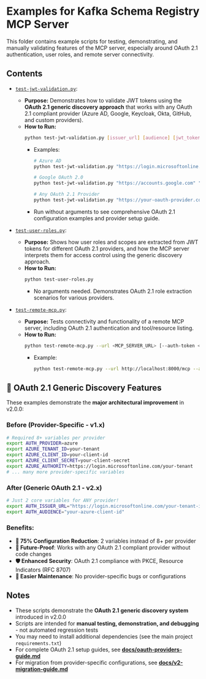 # Examples for Kafka Schema Registry MCP Server

This folder contains example scripts for testing, demonstrating, and manually validating features of the MCP server, especially around OAuth 2.1 authentication, user roles, and remote server connectivity.

## Contents

- [`test-jwt-validation.py`](./test-jwt-validation.py):
  - **Purpose:** Demonstrates how to validate JWT tokens using the **OAuth 2.1 generic discovery approach** that works with any OAuth 2.1 compliant provider (Azure AD, Google, Keycloak, Okta, GitHub, and custom providers).
  - **How to Run:**
    ```bash
    python test-jwt-validation.py [issuer_url] [audience] [jwt_token]
    ```
    - Examples:
      ```bash
      # Azure AD
      python test-jwt-validation.py "https://login.microsoftonline.com/tenant-id/v2.0" "your-client-id" "<your_jwt_token>"
      
      # Google OAuth 2.0
      python test-jwt-validation.py "https://accounts.google.com" "client-id.apps.googleusercontent.com" "<your_jwt_token>"
      
      # Any OAuth 2.1 Provider
      python test-jwt-validation.py "https://your-oauth-provider.com" "your-audience" "<your_jwt_token>"
      ```
    - Run without arguments to see comprehensive OAuth 2.1 configuration examples and provider setup guide.

- [`test-user-roles.py`](./test-user-roles.py):
  - **Purpose:** Shows how user roles and scopes are extracted from JWT tokens for different OAuth 2.1 providers, and how the MCP server interprets them for access control using the generic discovery approach.
  - **How to Run:**
    ```bash
    python test-user-roles.py
    ```
    - No arguments needed. Demonstrates OAuth 2.1 role extraction scenarios for various providers.

- [`test-remote-mcp.py`](./test-remote-mcp.py):
  - **Purpose:** Tests connectivity and functionality of a remote MCP server, including OAuth 2.1 authentication and tool/resource listing.
  - **How to Run:**
    ```bash
    python test-remote-mcp.py --url <MCP_SERVER_URL> [--auth-token <JWT_TOKEN>] [--verbose]
    ```
    - Example:
      ```bash
      python test-remote-mcp.py --url http://localhost:8000/mcp --auth-token "dev-token-read"
      ```

## 🚀 OAuth 2.1 Generic Discovery Features

These examples demonstrate the **major architectural improvement** in v2.0.0:

### **Before (Provider-Specific - v1.x)**
```bash
# Required 8+ variables per provider
export AUTH_PROVIDER=azure
export AZURE_TENANT_ID=your-tenant
export AZURE_CLIENT_ID=your-client-id
export AZURE_CLIENT_SECRET=your-client-secret
export AZURE_AUTHORITY=https://login.microsoftonline.com/your-tenant
# ... many more provider-specific variables
```

### **After (Generic OAuth 2.1 - v2.x)**
```bash
# Just 2 core variables for ANY provider!
export AUTH_ISSUER_URL="https://login.microsoftonline.com/your-tenant-id/v2.0"
export AUTH_AUDIENCE="your-azure-client-id"
```

### **Benefits:**
- **🚀 75% Configuration Reduction**: 2 variables instead of 8+ per provider
- **🔮 Future-Proof**: Works with any OAuth 2.1 compliant provider without code changes
- **🛡️ Enhanced Security**: OAuth 2.1 compliance with PKCE, Resource Indicators (RFC 8707)
- **🔧 Easier Maintenance**: No provider-specific bugs or configurations

## Notes

- These scripts demonstrate the **OAuth 2.1 generic discovery system** introduced in v2.0.0
- Scripts are intended for **manual testing, demonstration, and debugging** - not automated regression tests
- You may need to install additional dependencies (see the main project `requirements.txt`)
- For complete OAuth 2.1 setup guides, see **[docs/oauth-providers-guide.md](../docs/oauth-providers-guide.md)**
- For migration from provider-specific configurations, see **[docs/v2-migration-guide.md](../docs/v2-migration-guide.md)** 
